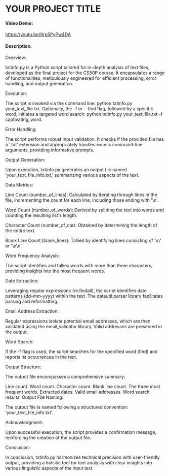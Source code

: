# YOUR PROJECT TITLE
#### Video Demo:
https://youtu.be/9rp5PyPw4DA
#### Description:
Overview:

txtinfo.py is a Python script tailored for in-depth analysis of text files, developed as the final project for the CS50P course. It encapsulates a range of functionalities, meticulously engineered for efficient processing, error handling, and output generation.

Execution:

The script is invoked via the command line: python txtinfo.py your_text_file.txt. Optionally, the -f or --find flag, followed by a specific word, initiates a targeted word search: python txtinfo.py your_text_file.txt -f captivating_word.

Error Handling:

The script performs robust input validation. It checks if the provided file has a '.txt' extension and appropriately handles excess command-line arguments, providing informative prompts.

Output Generation:

Upon execution, txtinfo.py generates an output file named 'your_text_file_info.txt,' summarizing various aspects of the text.

Data Metrics:

Line Count (number_of_lines): Calculated by iterating through lines in the file, incrementing the count for each line, including those ending with '\n'.

Word Count (number_of_words): Derived by splitting the text into words and counting the resulting list's length.

Character Count (number_of_car): Obtained by determining the length of the entire text.

Blank Line Count (blank_lines): Tallied by identifying lines consisting of '\n' or '\n\n'.

Word Frequency Analysis:

The script identifies and tallies words with more than three characters, providing insights into the most frequent words.

Date Extraction:

Leveraging regular expressions (re.findall), the script identifies date patterns (dd-mm-yyyy) within the text. The dateutil.parser library facilitates parsing and reformatting.

Email Address Extraction:

Regular expressions isolate potential email addresses, which are then validated using the email_validator library. Valid addresses are presented in the output.

Word Search:

If the -f flag is used, the script searches for the specified word (find) and reports its occurrences in the text.

Output Structure:

The output file encompasses a comprehensive summary:

Line count.
Word count.
Character count.
Blank line count.
The three most frequent words.
Extracted dates.
Valid email addresses.
Word search results.
Output File Naming:

The output file is named following a structured convention: 'your_text_file_info.txt'.

Acknowledgment:

Upon successful execution, the script provides a confirmation message, reinforcing the creation of the output file.

Conclusion:

In conclusion, txtinfo.py harmonizes technical precision with user-friendly output, providing a holistic tool for text analysis with clear insights into various linguistic aspects of the input text.


